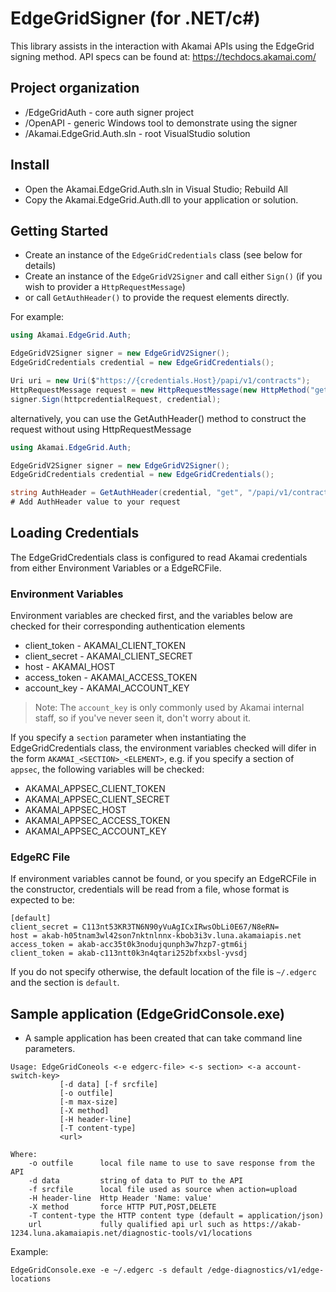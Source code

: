 # EdgeGridSigner (for .NET/c#)

This library assists in the interaction with Akamai APIs using the EdgeGrid signing method.
API specs can be found at: https://techdocs.akamai.com/

## Project organization
* /EdgeGridAuth - core auth signer project
* /OpenAPI - generic Windows tool to demonstrate using the signer 
* /Akamai.EdgeGrid.Auth.sln - root VisualStudio solution

## Install
* Open the Akamai.EdgeGrid.Auth.sln in Visual Studio; Rebuild All
* Copy the Akamai.EdgeGrid.Auth.dll to your application or solution. 

## Getting Started
* Create an instance of the `EdgeGridCredentials` class (see below for details)
* Create an instance of the `EdgeGridV2Signer` and call either `Sign()` (if you wish to provider a `HttpRequestMessage`)
* or call `GetAuthHeader()` to provide the request elements directly.

For example:
```c#
using Akamai.EdgeGrid.Auth;

EdgeGridV2Signer signer = new EdgeGridV2Signer();
EdgeGridCredentials credential = new EdgeGridCredentials();

Uri uri = new Uri($"https://{credentials.Host}/papi/v1/contracts");
HttpRequestMessage request = new HttpRequestMessage(new HttpMethod("get"), uri);
signer.Sign(httpcredentialRequest, credential);
```

alternatively, you can use the GetAuthHeader() method to construct the request without using HttpRequestMessage
```c#
using Akamai.EdgeGrid.Auth;

EdgeGridV2Signer signer = new EdgeGridV2Signer();
EdgeGridCredentials credential = new EdgeGridCredentials();

string AuthHeader = GetAuthHeader(credential, "get", "/papi/v1/contracts");
# Add AuthHeader value to your request
```

## Loading Credentials

The EdgeGridCredentials class is configured to read Akamai credentials from either Environment Variables or a EdgeRCFile.

### Environment Variables

Environment variables are checked first, and the variables below are checked for their corresponding authentication elements

- client_token - AKAMAI_CLIENT_TOKEN
- client_secret - AKAMAI_CLIENT_SECRET
- host - AKAMAI_HOST
- access_token - AKAMAI_ACCESS_TOKEN
- account_key - AKAMAI_ACCOUNT_KEY

> Note: The `account_key` is only commonly used by Akamai internal staff, so if you've never seen it, don't worry about it.

If you specify a `section` parameter when instantiating the EdgeGridCredentials class, the environment variables checked will difer in the form `AKAMAI_<SECTION>_<ELEMENT>`, e.g. if you specify a section of `appsec`, the following variables will be checked:

- AKAMAI_APPSEC_CLIENT_TOKEN
- AKAMAI_APPSEC_CLIENT_SECRET
- AKAMAI_APPSEC_HOST
- AKAMAI_APPSEC_ACCESS_TOKEN
- AKAMAI_APPSEC_ACCOUNT_KEY

### EdgeRC File

If environment variables cannot be found, or you specify an EdgeRCFile in the constructor, credentials will be read from a file, whose format is expected to be:

```
[default]
client_secret = C113nt53KR3TN6N90yVuAgICxIRwsObLi0E67/N8eRN=
host = akab-h05tnam3wl42son7nktnlnnx-kbob3i3v.luna.akamaiapis.net
access_token = akab-acc35t0k3nodujqunph3w7hzp7-gtm6ij
client_token = akab-c113ntt0k3n4qtari252bfxxbsl-yvsdj
```

If you do not specify otherwise, the default location of the file is `~/.edgerc` and the section is `default`.


## Sample application (EdgeGridConsole.exe)
* A sample application has been created that can take command line parameters.

```
Usage: EdgeGridConeols <-e edgerc-file> <-s section> <-a account-switch-key>
           [-d data] [-f srcfile]
           [-o outfile]
           [-m max-size]
           [-X method]
           [-H header-line]
           [-T content-type]
           <url>

Where:
    -o outfile      local file name to use to save response from the API
    -d data         string of data to PUT to the API
    -f srcfile      local file used as source when action=upload
    -H header-line  Http Header 'Name: value'
    -X method       force HTTP PUT,POST,DELETE
    -T content-type the HTTP content type (default = application/json)
    url             fully qualified api url such as https://akab-1234.luna.akamaiapis.net/diagnostic-tools/v1/locations
```

Example:

```shell
EdgeGridConsole.exe -e ~/.edgerc -s default /edge-diagnostics/v1/edge-locations
```

